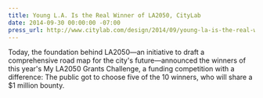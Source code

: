 ```yaml
---
title: Young L.A. Is the Real Winner of LA2050, CityLab
date: 2014-09-30 00:00:00 -07:00
press_url: http://www.citylab.com/design/2014/09/young-la-is-the-real-winner-of-la2050/380948/
---
```


Today, the foundation behind LA2050—an initiative to draft a comprehensive road map for the city's future—announced the winners of this year's My LA2050 Grants Challenge, a funding competition with a difference: The public got to choose five of the 10 winners, who will share a $1 million bounty.
